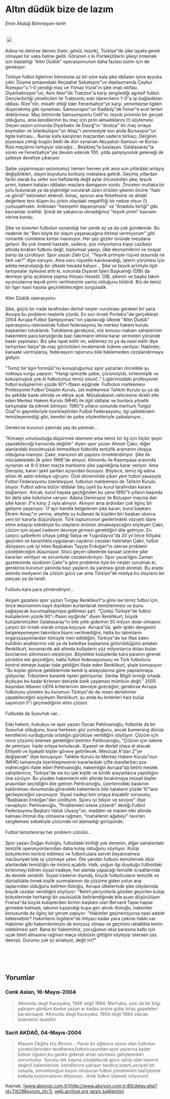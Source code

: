 # Altın düdük bize de lazım

*Emin Akdağ Bilinmeyen-tarih*

<div>
 <font>
  <img border="0" height="1" src="/web/20050116193930im_/http://www.aksiyon.com.tr/images/blank.gif"/>
 </font>
 <font class="content">
  <p>
   <img border="0" hspace="5" src="http://web.archive.org/web/20050116193930im_/http://www.aksiyon.com.tr/resim/491/50.jpg" vspace="5"/>
  </p>
 </font>
 <font class="content">
  Adına ne denirse densin (hatır, gönül, teşvik), Türkiye"de şike ispata gerek olmayan bir vaka haline geldi. Görünen o ki Portekizlilerin şikeyi önlemek için başlattığı "Altın Düdük" operasyonunun daha fazlası bizim için de gerekiyor.
 </font>
 <br/>
 <p>
  <font class="content">
   Türkiye futbol liglerinin bitmesine az bir süre kala şike iddiaları iyice ayyuka çıktı: Düşme potasındaki Akçaabat Sebatspor"un deplasmanda Çaykur Rizespor"u 1-0 yendiği maç ve Yılmaz Vural"ın şike imalı istifası. Diyarbakırspor"un, Avni Aker"de Trabzon"a karşı sergilediği agresif futbol. Gençlerbirliği yöneticileri ile Trabzonlu eski idarecilerin 1-0"a işi bağladıkları iddiası. Rize"nin, misafir ettiği lider Fenerbahçe"ye karşı, yenemezse ligden düşecekmiş gibi oynaması. Samsunspor"un Kadıköy"de Fener"e ecel terleri döktürmesi. Maç bitiminde Samsunsporlu Celil"in, teşvik priminin bir gerçek olduğunu, ama kendilerinin bu maç için prim almadıklarını (!) söylemesi. Geçen sezon sonunda Diyarbakır ile Elazığ"ın "dostça" bir maç ortaya koymaları ve İstanbulspor"un Altay"ı yenmesiyle son anda Bursaspor"un ligde kalması... Bunlar kafa karıştıran maçlardan sadece birkaçı. Derginin piyasaya çıktığı bugün belki de dün oynanan Akçaabat-Samsun ve Bursa-Rize maçlarını tartışıyor olacağız... Beşiktaş"la başlayan, Galatasaray"la süren ve Fenerbahçe"yle devam edecek 100. yılda şampiyonluk geleneği de şaibeye davetiye çıkarıyor.
   <br>
    <br>
     Şaibe yaşanmayan sezonumuz hemen hemen yok ama son yıllardaki anlayış değişiklikleri, olayın boyutunu korkunç noktalara getirdi. Geçmiş yıllardan farklı olarak bu sefer son haftalarda değil aylar öncesinden şike, teşvik primi, hakem hataları iddiaları maçlara damgasını vurdu. Önceleri mutlaka bir yolu bulunarak ya da pişkinliğe vurularak üzeri örtülen şikenin önüne "hatır ve gönül" kelimeleri eklendi. Amaç, sporun ana felsefesine ve ahlakî değerlere ters düşen bu çirkin olaydaki negatifliği bir nebze olsun (!) yumuşatmaktı. Ardından "hemşehri dayanışması" ve "Anadolu birliği" gibi kavramlar üretildi. Şimdi de yabancısı olmadığımız "teşvik primi" kavramı vitrine kondu.
     <br>
      <br>
       Şike ve türevleri futbolun oynandığı her yerde az ya da çok gündemde.  Bu nedenle de "Ben böyle bir olayın yaşanacağına ihtimal vermiyorum" gibi romantik cümlelere kimse inanmıyor. Her şey gözler önünde meydana geliyor. Bu çok önemli hastalık, sadece, yüz milyonlarca kişiyi cazibesi altında bırakan futbolu değil, toplumsal yapıyı, ülke ekonomilerini ve sosyal barışı da çürütüyor. Spor yazarı Zeki Çol, "Teşvik primiyle rüşvet arasında ne fark var?" diye soruyor. Ama soru rüşvetin kanıksandığı, işlerin yürümesi için adeta meşrulaştığı bir ülkede havada kalıyor... Şike ve teşvik primiyle ilgili tartışmalar öylesine arttı ki, sonunda Diyanet İşleri Başkanlığı (DİB) da devreye girip açıklama yapma ihtiyacı hissetti. DİB, şikenin ve başka takım oyuncularına teşvik primi verilmesinin yanlış olduğunu bildirdi. Biz de temiz bir ligin nasıl hayata geçirilebileceğini sorguladık.
       <br/>
       <br/>
       Altın Düdük operasyonu
       <br/>
       <br/>
       Şike, güçlü bir irade tarafından derhal neşter vurulması gereken bir yara. Avrupa bu problemi neşterle çözdü. En son örnek Portekiz"de gerçekleşti. 2004 Avrupa Futbol Şampiyonası"nın yapılacağı ülkede "Altın Düdük" operasyonu neticesinde futbol federasyonu ile merkez hakem kurulu başkanları tutuklandı. Tutuklama gerekçesi, söz konusu makam sahiplerinin hakemlere para karşılığında bazı takımların lehine karar vermeleri yönünde baskı yapmaları. Biz şike ispat edilir mi, edilemez mi ya da nasıl edilir diye tartışırken İtalya"da maç görüntüleri incelenerek hükme varılıyor. Hakimler, kanaate varmışlarsa, federasyon raporunu bile beklemeden cezalandırmaya gidiyor.
       <br/>
       <br/>
       "Temiz bir ligin formülü"nü konuştuğumuz spor yazarları öncelikle şu noktaya vurgu yapıyor: "Hangi işimizde şaibe, çürümüşlük, kirlenmişlik ve kokuşmuşluk yok ki futbolumuz temiz olsun!.." Liglerimizdeki profesyonel futbol kulüplerinin yüzde 90"ı iflasın eşiğinde. Futbolun mahkemesi Profesyonel Futbol Disiplin Kurulu, üst mahkemesi Tahkim Kurulu şu ya da bu şekilde baskı altında ve etkiye açık. Müsabakanın neticesine direkt etki eden Merkez Hakem Kurulu (MHK) ile ilgili iddialar ve bunlara yönelik tartışmalar da bitmek bilmiyor. 1980"li yılların sonunda merhum Turgut Özal"ın gayretleriyle özerkleştirilen Futbol Federasyonu, ligi şaibelerden temizleyemediği gibi, kendisi de şaibe söylentileriyle çalkalanıyor...
       <br/>
       <br/>
       Gerekirse kurunun yanında yaş da yanmalı...
       <br/>
       <br/>
       "Kimseyi umutsuzluğa düşürmek istemem ama temiz bir lig için hiçbir şeyin yapılabileceği kanısında değilim" diyen spor yazarı Ahmet Çakır, diğer alanlardaki bozulmuşluk bitmedikçe futbolda temizlik aramanın ütopya olduğuna inanıyor. Çakır, inancının alt yapısını örneklendiriyor. Şike ile mücadeledeki ilk adım 1968"de atılıyor. Altınordu ile Kasımpaşa arasında oynanan ve 8-0 biten maçta mahkeme şike yapıldığına karar veriyor. Ama Danıştay, kararı şekil şartları açısından bozuyor. Böylece, temiz lig adına atılan ilk adım inkıtaya uğruyor. Özal döneminde çıkan yeni futbol yasasıyla Futbol Federasyonu özerkleşiyor, futbolun mahkemesi de Tahkim Kurulu oluyor. Futbol adına bütün iddialar beş üyeli bu kurul tarafından karara bağlanıyor. Ancak, kurul hayata geçtiğinden bu yana 1990"lı yılların başında bir defa şike hükmüne varıyor. Adana Demirspor ile Boluspor maçına dair şike kararı 3"e karşı 2 oyla alınıyor. Alınıyor ama ardından çok ilginç bir gelişme yaşanıyor. 17 ayrı kanıtla belgelenen şike kararı, kurul başkanı Ekrem Amaç"ın yerine, aleyhte oy kullanan iki kişiden biri başkan olunca yeni bir kararla düşürülüyor. Türk toplumunun genlerindeki vaziyeti idare etme anlayışı sebebiyle bu olayların önünün alınamayacağını söyleyen Çakır, çözüm için siyasî iradenin devreye girmesi gerektiğini dile getiriyor. En çarpıcı şaibelerin ortaya çıktığı İtalya ve Yugoslayva"da 20 yıl önce fiiliyata geçirilen ve kararlılıkla uygulanan caydırıcı cezaları hatırlatan Çakır, futbol dünyasını çok iyi bilen Başbakan Tayyip Erdoğan"ın isterse problemi çözebileceğini düşünüyor. Sözü geçen ülkelerde kanaat üzerine şike kararları veriliyor ve sorumlular cezalandırılıyor. Spor yazarlığını Zaman gazetesinde sürdüren Çakır"a göre probleme öyle bir neşter vurulmalı ki, gerekirse kurunun yanında bazı yaşların da yanması göze alınmalı. Bu arada aslında medyanın da çözüm gücü var ama Türkiye"de medya bu olayların bir parçası ya da tarafı.
       <br/>
       <br/>
       Futbolu kara para yönlendiriyor...
       <br/>
       <br/>
       Akşam gazetesi spor yazarı Turgay Renklikurt"a göre ise temiz futbol için, önce ekonominin kayıt dışılıktan kurtarılarak temizlenmesi ve bunu sağlayacak kurumsallaşmaya gidilmesi şart. "Çünkü Türkiye"de futbol kulüplerinin yüzde 90"ı iflasın eşiğinde" diyen Renklikurt, büyük kulüplerimizden Galatasaray"ın bile yıllık giderinin 50 milyon dolar olmasını çarpıcı bir örnek olarak ortaya koyuyor. Avrupa"da, gelir-gider dengesini belgeleyemeyen takımlara lisans verilmediğini, hatta bu takımların organizasyonlardan tümüyle men edildiğini, Türkiye"de ise iflas eden kulübün anahtarının vali ya da belediye başkanına götürüldüğünü anlatan Renklikurt, korumacılık adı altında kulüplerin yüz milyonlarca doları bulan borçlarının silinmesini eleştiriyor. Böylelikle kulüplerde kara paranın girerek yönetimi ele geçirdiğini, hatta futbol federasyonunu ve Türk futbolunu kontrol etmeye başlar hale geldiğini ifade eden Renklikurt, şöyle konuşuyor: "Bu kişiler göreve geldiklerinde kendi iş anlayışlarına göre yapılanmaya gidiyorlar. Tribünlere karanlık tipleri getiriyorlar. Serdar Bilgili örneği ortada. Açıkçası bu kadar kirlenen denizde balık yaşaması mümkün değil." 2005 başından itibaren UEFA kriterlerinin devreye gireceğini, gerekirse Avrupa futbolunu yöneten bu kurumun Türkiye"de de resen denetimler yapabileceğini söyleyen Renklikurt, şu anda bu kriterleri haiz kulüp sayımızın 5"i geçmediğinin altını çiziyor.
       <br/>
       <br/>
       Futbolda da Susurluk var...
       <br/>
       <br/>
       Eski hakem, hukukçu ve spor yazarı Özcan Pehlivanoğlu, futbolda da bir Susurluk olduğunu, buna herkesin göz yumduğunu, ancak bumerang dönüp kendilerini vurduğunda ortalığın gürültüye verildiğini söylüyor. Çözüm için önce çözümü istemek gerektiğini belirten Pehlivanoğlu, "Çözüm için isteme de yetmiyor. İrade ortaya konulacak. Siyaset ve devlet olaya el atacak. Ehliyetli ve liyakatli kişiler göreve getirilecek. Mevzuat A"dan Z"ye değişecek" diye konuşuyor. Tahkim Kurulu ile Merkez Hakem Kurulu"nun (MHK) tamamıyla özerkleşmesinin kararlardaki çifte standartları aza indireceğini ifade eden Pehlivanoğlu, hakemliğin Avrupa"da belirli meslek sahiplerince, Türkiye"de ise bu işte kişilik ve kimlik arayanlarca yapıldığını öne sürüyor. Bu yüzden hakemlerin etki altında bırakılmaya müsait kişiler arasından seçildiğini dile getiren Pehlivanoğlu, üzerlerindeki baskının kaldırılması durumunda görevdeki hakemlerle bile hataların yüzde 10"lara gerileyeceğini savunuyor. Siyasî iradeyi kim ortaya koyabilir sorusunu, "Başbakan Erdoğan"dan ümitliyim. Sporu iyi biliyor ve seviyor" diye cevaplıyor. Pehlivanoğlu, "Problemleri istese çözerdi" dediği Futbol Federasyonu Başkanı Haluk Ulusoy"un, madden ve manen etki altında kalması ihtimal dışı olmasına rağmen, "mahallenin ağabeyi" tavırları sergilemesi sebebiyle çözümde rol alamadığı görüşünde.
       <br/>
       <br/>
       Futbol temizlenirse her problem çözülür...
       <br/>
       <br/>
       Spor yazarı Doğan Koloğlu, futboldaki kirliliği yok etmenin, diğer sahalardaki temizlik operasyonlarından daha kolay olduğunu söylüyor. Kulüp bütçelerinin kontrol edilmesi ve futbolculara servet beyannamesi mecburiyeti bile işi çözmeye yeter. Öte yandan futbolu temizlemek öbür alanlardaki temizliğin de önünü açabilir. Halk, yoğun ilgi duyduğu futboldaki kirlenmeyi bitiren siyasî iradeye, her alanda yapacağı temizlik icraatlarında da destek verebilir. Siyasî iradenin dışında, büyük futbolcuların temizlik ve dürüstlükte örnek kişilik sunmalarının da çözüme giden yolun ana taşlarından olduğunu belirten Koloğlu, Avrupa ülkelerinde şike olaylarında büyük cezalar verildiğini söylüyor: "Belirli periyotlarla gözden geçirilen kulüp bütçelerinde herhangi bir usulsüzlük belirlendiğinde bile puan düşürülüyor. Fransa"da büyük kulüplerden birinin başkanı olan Bernard Tapie hapse girmekle kalmadı, takımın kazandığı kupa geri alındı. Koloğlu, hakemler konusunda da ilginç bir yorum yapıyor: "Hakimler geçinemiyorsa nasıl adalet beklenebilir? Hakimlerin İngiltere"de ihtiyacı kadar para çekme hakkı var. Hakimler gibi hakemlerimizin de borçsuz olması ve geçimini rahatlıkla temin edebilmesi şart. Bana bir hakemimiz, çocuğunun okul parasına katkı için uçak bileti almasına rağmen maça otobüsle gittiğini söyleyip istersen yaz demişti. Durumu çok iyi anlatıyor, değil mi?"
       <br/>
      </br>
     </br>
    </br>
   </br>
  </font>
 </p>
</div>


## Yorumlar

### Cenk Aslan, 16-Mayıs-2004
> Altınordu degil Karşıyaka, 1968 değil 1964: 
> Merhaba, yazi da bir bilgi yalnışını gördüm.Keske yazan ar kadas arsive gidip biraz gazeteleri karıstırsaydı. Altınordu degil Karşıyaka, 1968 değil 1964 olacak. İsterseniz duzeltin

### Sacit AKDAĞ, 04-Mayıs-2004
> Masum Değiliz Hiç Birimiz..: 
> Paralı bir eğlence sporu olan futbolun yöneticilerinden taraftarına,futbolcusundan spor yazarına kadar bükün öğeleri,bu günkü giderek artan sevimsiz gelişlelerden sorumludur.      Sorunu tek başına çözebilecek güce sahip olan basının değerli kalemlerinin, kendilerine yakışan tarafsız,tutarlı,seviyeli bir üslupla, sorumluluğun başını oluşturan futbol yönetiminin tasfiyesine katkıda bulunmalarını diliyorum..      Artık futbol izlemek istiyorum!

Kaynak: [www.aksiyon.com.tr](http://www.aksiyon.com.tr:80/detay.php?id=11429&yorum_id=1), [web.archive.org (arşiv bağlantısı)](http://web.archive.org/web/20050116193930/http://www.aksiyon.com.tr:80/detay.php?id=11429&yorum_id=1)

